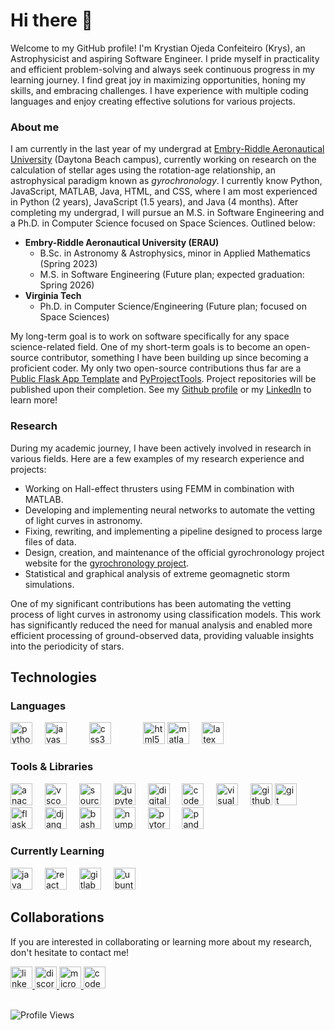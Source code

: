 # Hi there 👋

Welcome to my GitHub profile! I'm Krystian Ojeda Confeiteiro (Krys), an Astrophysicist and aspiring Software Engineer. I pride myself in practicality and efficient problem-solving and always seek continuous progress in my learning journey. I find great joy in maximizing opportunities, honing my skills, and embracing challenges. I have experience with multiple coding languages and enjoy creating effective solutions for various projects.

### About me

I am currently in the last year of my undergrad at [Embry-Riddle Aeronautical University](https://daytonabeach.erau.edu/) (Daytona Beach campus), currently working on research on the calculation of stellar ages using the rotation-age relationship, an astrophysical paradigm known as *gyrochronology*. I currently know Python, JavaScript, MATLAB, Java, HTML, and CSS, where I am most experienced in Python (2 years), JavaScript (1.5 years), and Java (4 months). After completing my undergrad, I will pursue an M.S. in Software Engineering and a Ph.D. in Computer Science focused on Space Sciences. Outlined below:

- **Embry-Riddle Aeronautical University (ERAU)**
  - B.Sc. in Astronomy & Astrophysics, minor in Applied Mathematics (Spring 2023)
  - M.S. in Software Engineering (Future plan; expected graduation: Spring 2026)
- **Virginia Tech**
  - Ph.D. in Computer Science/Engineering (Future plan; focused on Space Sciences)

My long-term goal is to work on software specifically for any space science-related field. One of my short-term goals is to become an open-source contributor, something I have been building up since becoming a proficient coder. My only two open-source contributions thus far are a [Public Flask App Template](https://github.com/kconfeiteiro/Website-flask-practice) and [PyProjectTools](https://github.com/kconfeiteiro/PyProjectTools). Project repositories will be published upon their completion. See my [Github profile](https://github.com/kconfeiteiro?tab=repositories&q=&type=public&language=&sort=) or my [LinkedIn](www.linkedin.com/in/kconfeiteiro) to learn more!

### Research

During my academic journey, I have been actively involved in research in various fields. Here are a few examples of my research experience and projects:

- Working on Hall-effect thrusters using FEMM in combination with MATLAB.
- Developing and implementing neural networks to automate the vetting of light curves in astronomy.
- Fixing, rewriting, and implementing a pipeline designed to process large files of data.
- Design, creation, and maintenance of the official gyrochronology project website for the [gyrochronology project](https://www.gyrochronology.info).
- Statistical and graphical analysis of extreme geomagnetic storm simulations.

One of my significant contributions has been automating the vetting process of light curves in astronomy using classification models. This work has significantly reduced the need for manual analysis and enabled more efficient processing of ground-observed data, providing valuable insights into the periodicity of stars.

## Technologies

### Languages

<div align="left">
  <img src="https://cdn.jsdelivr.net/gh/devicons/devicon/icons/python/python-original.svg" height="35" alt="python logo"  />
	<img width="12" />
  <img src="https://cdn.jsdelivr.net/gh/devicons/devicon/icons/javascript/javascript-original.svg" height="35" alt="javascript logo"  />
  <img width="12" />
  <img width="12" />
  <img src="https://cdn.jsdelivr.net/gh/devicons/devicon/icons/css3/css3-original.svg" height="35" alt="css3 logo"  />
  <img width="12" />
  <img width="12" />
  <img width="12" />
  <img src="https://cdn.jsdelivr.net/gh/devicons/devicon/icons/html5/html5-original.svg" height="35" alt="html5 logo"  />
	<img src="https://cdn.jsdelivr.net/gh/devicons/devicon/icons/matlab/matlab-original.svg" height="35" alt="matlab logo"  />
  <img width="12" />
	<img src="https://cdn.jsdelivr.net/gh/devicons/devicon/icons/latex/latex-original.svg" height="35" alt="latex logo"  />
</div>

### Tools & Libraries

<div align="left">
  <img src="https://cdn.jsdelivr.net/gh/devicons/devicon/icons/anaconda/anaconda-original.svg" height="35" alt="anaconda logo"  />
  <img width="12" />
  <img src="https://cdn.jsdelivr.net/gh/devicons/devicon/icons/vscode/vscode-original.svg" height="35" alt="vscode logo"  />
  <img width="12" />
  <img src="https://cdn.jsdelivr.net/gh/devicons/devicon/icons/sourcetree/sourcetree-original.svg" height="35" alt="sourcetree logo"  />
  <img width="12" />
  <img src="https://cdn.jsdelivr.net/gh/devicons/devicon/icons/jupyter/jupyter-original.svg" height="35" alt="jupyter logo"  />
  <img width="12" />
  <img src="https://cdn.jsdelivr.net/gh/devicons/devicon/icons/digitalocean/digitalocean-original.svg" height="35" alt="digitalocean logo"  />
  <img width="12" />
  <img src="https://cdn.jsdelivr.net/gh/devicons/devicon/icons/codepen/codepen-plain.svg" height="35" alt="codepen logo"  />
  <img width="12" />
  <img src="https://cdn.jsdelivr.net/gh/devicons/devicon/icons/visualstudio/visualstudio-plain.svg" height="35" alt="visualstudio logo"  />
  <img width="12" />
  <img src="https://cdn.jsdelivr.net/gh/devicons/devicon/icons/github/github-original.svg" height="35" alt="github logo"  />
  <img src="https://cdn.jsdelivr.net/gh/devicons/devicon/icons/git/git-original.svg" height="35" alt="git logo"  />
  <img width="12" />
  <img src="https://cdn.jsdelivr.net/gh/devicons/devicon/icons/flask/flask-original.svg" height="35" alt="flask logo"  />
  <img width="12" />
  <img src="https://cdn.jsdelivr.net/gh/devicons/devicon/icons/django/django-plain.svg" height="35" alt="django logo"  />
  <img width="12" />
  <img src="https://cdn.jsdelivr.net/gh/devicons/devicon/icons/bash/bash-original.svg" height="35" alt="bash logo"  />
  <img width="12" />
  <img src="https://cdn.jsdelivr.net/gh/devicons/devicon/icons/numpy/numpy-original.svg" height="35" alt="numpy logo"  />
  <img width="12" />
  <img src="https://cdn.jsdelivr.net/gh/devicons/devicon/icons/pytorch/pytorch-original.svg" height="35" alt="pytorch logo"  />
  <img width="12" />
  <img src="https://cdn.jsdelivr.net/gh/devicons/devicon/icons/pandas/pandas-original.svg" height="35" alt="pandas logo"  />
</div>

### Currently Learning

<div align="left">
  <img src="https://cdn.jsdelivr.net/gh/devicons/devicon/icons/java/java-original.svg" height="35" alt="java logo"  />
  <img width="12" />
  <img src="https://cdn.jsdelivr.net/gh/devicons/devicon/icons/react/react-original.svg" height="35" alt="react logo"  />
  <img width="12" />
  <img src="https://cdn.jsdelivr.net/gh/devicons/devicon/icons/gitlab/gitlab-original.svg" height="35" alt="gitlab logo"  />
  <img width="12" />
  <img src="https://cdn.jsdelivr.net/gh/devicons/devicon/icons/ubuntu/ubuntu-plain.svg" height="35" alt="ubuntu logo"  />
</div>

##  Collaborations

If you are interested in collaborating or learning more about my research, don't hesitate to contact me!

<div align="left">
  <a href="https://www.linkedin.com/in/kconfeiteiro" target="_blank">
    <img src="https://img.shields.io/static/v1?message=LinkedIn&logo=linkedin&label=&color=0077B5&logoColor=white&labelColor=&style=for-the-badge" height="35" alt="linkedin logo"  />
  </a>
  <a href="https://www.discordapp.com/users/krys" target="_blank">
    <img src="https://img.shields.io/static/v1?message=Discord&logo=discord&label=&color=7289DA&logoColor=white&labelColor=&style=for-the-badge" height="35" alt="discord logo"  />
  </a>
  <a href="mailto:confeitk@outlook.com" target="_blank">
    <img src="https://img.shields.io/static/v1?message=Outlook&logo=microsoft-outlook&label=&color=0078D4&logoColor=white&labelColor=&style=for-the-badge" height="35" alt="microsoft-outlook logo"  />
  </a>
  <a href="https://codepen.io/kconfeiteiro" target="_blank">
    <img src="https://img.shields.io/static/v1?message=Codepen&logo=codepen&label=&color=000000&logoColor=white&labelColor=&style=for-the-badge" height="35" alt="codepen logo"  />
  </a>
</div>

<br>

![Profile Views](https://komarev.com/ghpvc/?username=kconfeiteiro&color=blue)

